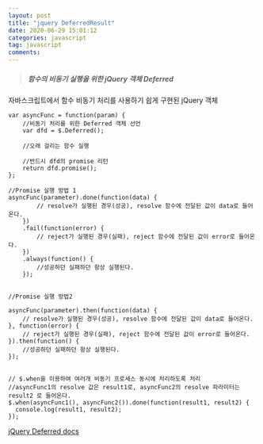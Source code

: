 ```yaml
---
layout: post
title: "jquery DeferredResult"
date: 2020-06-29 15:01:12
categories: javascript
tag: javascript
comments:
---
```

 > ##### 함수의 비동기 실행을 위한 jQuery 객체 Deferred
 
자바스크립트에서 함수 비동기 처리를 사용하기 쉽게 구현된 jQuery 객체

```
var asyncFunc = function(param) {
	//비동기 처리를 위한 Deferred 객체 선언
	var dfd = $.Deferred();
	
	//오래 걸리는 함수 실행
	
	//반드시 dfd의 promise 리턴
	return dfd.promise();
};

//Promise 실행 방법 1
asyncFunc(parameter).done(function(data) {
		// resolve가 실행된 경우(성공), resolve 함수에 전달된 값이 data로 들어온다.
	})
	.fail(function(error) {
		// reject가 실행된 경우(실패), reject 함수에 전달된 값이 error로 들어온다.
	})
	.always(function() {
		//성공하던 실패하던 항상 실행된다.
	});
	

//Promise 실행 방법2

asyncFunc(parameter).then(function(data) {
	// resolve가 실행된 경우(성공), resolve 함수에 전달된 값이 data로 들어온다.
}, function(error) {
	// reject가 실행된 경우(실패), reject 함수에 전달된 값이 error로 들어온다.
}).then(function() {
	//성공하던 실패하던 항상 실행된다.
});


// $.when을 이용하여 여러개 비동기 프로세스 동시에 처리하도록 처리
//asyncFunc1의 resolve 값은 result1로, asyncFunc2의 resolve 파라미터는 result2 로 들어온다.
$.when(asyncFunc1(), asyncFunc2()).done(function(result1, result2) {
  console.log(result1, result2);
});
```


<a href="https://api.jquery.com/category/deferred-object/">jQuery Deferred docs</a>